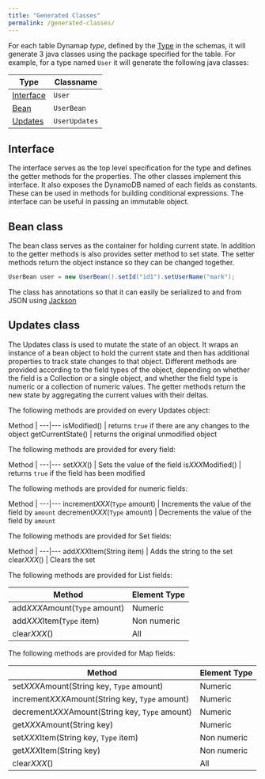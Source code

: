```yaml
---
title: "Generated Classes"
permalink: /generated-classes/
---
```


For each table Dynamap *type*, defined by the [Type](/schema#type-definition) in the schemas, it will generate 3 java classes using the package specified for the table.
For example, for a type named `User` it will generate the following java classes:

Type | Classname 
---|---
[Interface](#interface) | `User` | An interface that specifies the getter methods for the type.
[Bean](#bean-class) | `UserBean` | A bean class that implements the interface. It serves to hold the current state of the object.
[Updates](#updates-class) | `UserUpdates` | A class that implements the interface and provides additional methods for mutating the state and tracking the changes.

## Interface

The interface serves as the top level specification for the type and defines the getter methods for the properties. The other classes implement this interface. It also exposes the DynamoDB named of each fields as constants. These can be used in methods for building conditional expressions.
The interface can be useful in passing an immutable object.

## Bean class

The bean class serves as the container for holding current state. In addition to the getter methods is also provides setter method to set state. The setter methods return the object instance so they can be changed together.

```java
UserBean user = new UserBean().setId("id1").setUserName("mark");
```

The class has annotations so that it can easily be serialized to and from JSON using [Jackson](https://github.com/FasterXML/jackson)

## Updates class

The Updates class is used to mutate the state of an object. It wraps an instance of a bean object to hold the current state and then has additional properties to track state changes to that object.
Different methods are provided according to the field types of the object, depending on whether the field is a Collection or a single object, and whether the field type is numeric or a collection of numeric values.
The getter methods return the new state by aggregating the current values with their deltas.

The following methods are provided on every Updates object:

Method | 
---|---
isModified() | returns `true` if there are any changes to the object
getCurrentState() | returns the original unmodified object

The following methods are provided for every field:

Method | 
---|---
set*XXX*() | Sets the value of the field
is*XXX*Modified() | returns `true` if the field has been modified

The following methods are provided for numeric fields:

Method | 
---|---
increment*XXX*(`Type` amount) | Increments the value of the field by `amount`
decrement*XXX*(`Type` amount) | Decrements the value of the field by `amount`

The following methods are provided for Set fields:

Method |
---|---
add*XXX*Item(String item) | Adds the string to the set
clear*XXX*() | Clears the set

The following methods are provided for List fields:

Method | Element Type 
---|---
add*XXX*Amount(`Type` amount) | Numeric | Adds the value to the list
add*XXX*Item(`Type` item) | Non numeric | Adds the item to the list
clear*XXX*() | All | Clears the list

The following methods are provided for Map fields:

Method | Element Type 
---|---
set*XXX*Amount(String key, `Type` amount) | Numeric | Sets the element to the amount
increment*XXX*Amount(String key, `Type` amount) | Numeric | Increments the element by the the amount
decrement*XXX*Amount(String key, `Type` amount) | Numeric | Decrements the element by the the amount
get*XXX*Amount(String key) | Numeric | Returns the current amount for the element
set*XXX*Item(String key, `Type` item) | Non numeric | Sets the element to the given item
get*XXX*Item(String key) | Non numeric | Returns the current item for the specified key
clear*XXX*() | All | Clears the map









